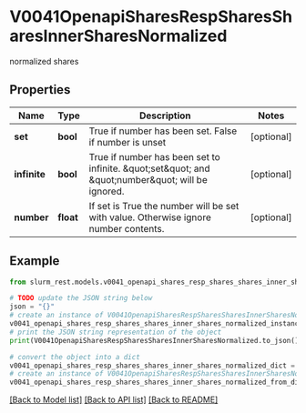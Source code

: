 # V0041OpenapiSharesRespSharesSharesInnerSharesNormalized

normalized shares

## Properties

Name | Type | Description | Notes
------------ | ------------- | ------------- | -------------
**set** | **bool** | True if number has been set. False if number is unset | [optional] 
**infinite** | **bool** | True if number has been set to infinite. \&quot;set\&quot; and \&quot;number\&quot; will be ignored. | [optional] 
**number** | **float** | If set is True the number will be set with value. Otherwise ignore number contents. | [optional] 

## Example

```python
from slurm_rest.models.v0041_openapi_shares_resp_shares_shares_inner_shares_normalized import V0041OpenapiSharesRespSharesSharesInnerSharesNormalized

# TODO update the JSON string below
json = "{}"
# create an instance of V0041OpenapiSharesRespSharesSharesInnerSharesNormalized from a JSON string
v0041_openapi_shares_resp_shares_shares_inner_shares_normalized_instance = V0041OpenapiSharesRespSharesSharesInnerSharesNormalized.from_json(json)
# print the JSON string representation of the object
print(V0041OpenapiSharesRespSharesSharesInnerSharesNormalized.to_json())

# convert the object into a dict
v0041_openapi_shares_resp_shares_shares_inner_shares_normalized_dict = v0041_openapi_shares_resp_shares_shares_inner_shares_normalized_instance.to_dict()
# create an instance of V0041OpenapiSharesRespSharesSharesInnerSharesNormalized from a dict
v0041_openapi_shares_resp_shares_shares_inner_shares_normalized_from_dict = V0041OpenapiSharesRespSharesSharesInnerSharesNormalized.from_dict(v0041_openapi_shares_resp_shares_shares_inner_shares_normalized_dict)
```
[[Back to Model list]](../README.md#documentation-for-models) [[Back to API list]](../README.md#documentation-for-api-endpoints) [[Back to README]](../README.md)


